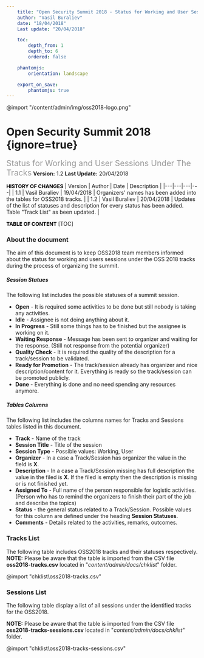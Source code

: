 ```yaml
---
    title: "Open Security Summit 2018 - Status for Working and User Sessions Under The Tracks"
    author: "Vasil Buraliev"
    date: "18/04/2018"
    Last update: "20/04/2018"

    toc:
        depth_from: 1
        depth_to: 6
        ordered: false

    phantomjs:
        orientation: landscape

    export_on_save:
        phantomjs: true
---
```


@import "/content/admin/img/oss2018-logo.png"
# Open Security Summit 2018 {ignore=true}
<span style="font-size:1.5em;color:#999999;">Status for Working and User Sessions Under The Tracks</span>
**Version:** 1.2
**Last Update:** 20/04/2018

<span style="font-weight:bold;font-size:0.95em;color:#000000;">HISTORY OF CHANGES</span>
| Version | Author | Date | Description |
|---|---|---|---|
| 1.1 | Vasil Buraliev | 19/04/2018 | Organizers' names has been added into the tables for OSS2018 tracks. |
| 1.2 | Vasil Buraliev | 20/04/2018 | Updates of the list of statuses and description for every status has been added. <br/> Table "Track List" as been updated. |


<span style="font-weight:bold;font-size:0.95em;color:#000000;">TABLE OF CONTENT</span>
[TOC]

### About the document
The aim of this document is to keep OSS2018 team members informed about the status for working and users sessions under the OSS 2018 tracks during the process of organizing the summit.

##### Session Statues
The following list includes the possible statuses of a summit session.

- **Open** - It is required some activities to be done but still nobody is taking any activities.
- **Idle** - Assignee is not doing anything about it.
- **In Progress** - Still some things has to be finished but the assignee is working on it.
- **Waiting Response** - Message has been sent to organizer and waiting for the response. (Still not response from the potential organizer)
- **Quality Check** - It is required the quality of the description for a track/session to be validated.
- **Ready for Promotion** - The track/session already has organizer and nice description/content for it. Everything is ready so the track/session can be promoted publicly.
- **Done** - Everything is done and no need spending any resources anymore.

##### Tables Columns
The following list includes the columns names for Tracks and Sessions tables listed in this document.

- **Track** - Name of the track
- **Session Title** - Title of the session
- **Session Type** - Possible values: Working, User
- **Organizer** - In a case a Track/Session has organizer the value in the field is **X**.
- **Description** - In a case a Track/Session missing has full description the value in the filed is **X**.
If the filed is empty then the description is missing or is not finished yet.
- **Assigned To** - Full name of the person responsible for logistic activities. (Person who has to remind the organizers to finish their part of the job and describe the topics)
- **Status** - the general status related to a Track/Session. Possible values for this column are defined under the heading **Session Statuses**.
- **Comments** - Details related to the activities, remarks, outcomes.

### Tracks List
The following table includes OSS2018 tracks and their statuses respectively.
**NOTE:** Please be aware that the table is imported from the CSV file **oss2018-tracks.csv** located in "*content/admin/docs/chklist*" folder.

@import "chklist\oss2018-tracks.csv"

### Sessions List
The following table display a list of all sessions under the identified tracks for the OSS2018.

**NOTE:** Please be aware that the table is imported from the CSV file **oss2018-tracks-sessions.csv** located in "*content/admin/docs/chklist*" folder.

@import "chklist\oss2018-tracks-sessions.csv"
